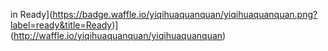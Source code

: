  in Ready](https://badge.waffle.io/yiqihuaquanquan/yiqihuaquanquan.png?label=ready&title=Ready)](http://waffle.io/yiqihuaquanquan/yiqihuaquanquan)

